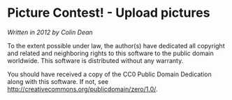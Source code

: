 Picture Contest! - Upload pictures
==================================

*Written in 2012 by Colin Dean*

To the extent possible under law, the author(s) have dedicated all copyright
and related and neighboring rights to this software to the public domain
worldwide. This software is distributed without any warranty.

You should have received a copy of the CC0 Public Domain Dedication along with
this software. If not, see http://creativecommons.org/publicdomain/zero/1.0/.
